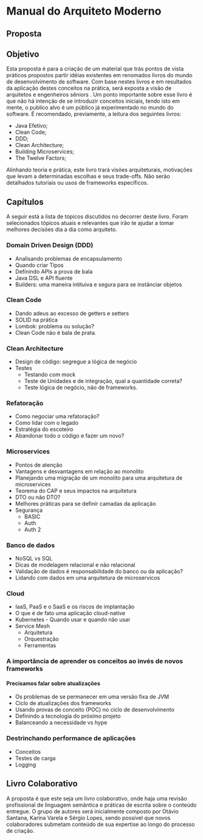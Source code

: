 # Manual do Arquiteto Moderno

## Proposta
  
## Objetivo

Esta proposta é para a criação de um material que trás pontos de vista práticos propostos partir idéias existentes em renomados livros do mundo de desenvolvimento de software. Com base nestes livros e em resultados da aplicação destes conceitos na prática, será exposta a visão de arquitetos e engenheiros sêniors .
Um ponto importante sobre esse livro é que não há intenção de se introduzir conceitos iniciais, tendo isto em mente, o publico alvo é um público já experimentado no mundo do software. É recomendado, previamente, a leitura dos seguintes livros:

-   Java Efetivo;   
-   Clean Code;
-   DDD;
-   Clean Architecture;
-   Building Microservices;
-   The Twelve Factors;
  
Alinhando teoria e prática, este livro trará visões arquiteturais, motivações que levam a determinadas escolhas e seus trade-offs. Não serão detalhados tutoriais ou usos de frameworks específicos.

## Capítulos

A seguir está a lista de tópicos discutidos no decorrer deste livro. Foram selecionados tópicos atuais e relevantes que irão te ajudar a tomar melhores decisões dia a dia como arquiteto.

### Domain Driven Design (DDD)

* Analisando problemas de encapsulamento
* Quando criar Tipos
* Definindo APIs a prova de bala
* Java DSL e API fluente
* Builders: uma maneira intituiva e segura para se instânciar objetos

### Clean Code

* Dando adeus ao excesso de getters e setters
* SOLID na prática
* Lombok: problema ou solução?
* Clean Code não é bala de prata.

### Clean Architecture

* Design de código: segregue a lógica de negócio
* Testes
	 * Testando com mock 
	* Teste de Unidades e de integração, qual a quantidade correta?
	* Teste lógica de negócio, não de frameworks.


### Refatoração

* Como negociar uma refatoração?
* Como lidar com o legado
* Estratégia do escoteiro
* Abandonar todo o código e fazer um novo?


### Microservices

* Pontos de atenção
* Vantagens e desvantagens em relação ao monolito
* Planejando uma migração de um monolito para uma arquitetura de microservices
* Teorema do CAP e seus impactos na arquitetura
* DTO ou não DTO?
* Melhores práticas para se definir camadas da aplicação
* Segurança
	* BASIC
	* Auth
	* Auth 2


### Banco de dados

* NoSQL vs SQL
* Dicas de modelagem relacional e não relacional
* Validação de dados é responsabilidade do banco ou da aplicação?
* Lidando com dados em uma arquitetura de microservicos


### Cloud

* IaaS, PaaS e o SaaS e os riscos de implantação
* O que é de fato uma aplicação cloud-native
* Kubernetes - Quando usar e quando não usar
* Service Mesh
	* Arquitetura
	* Orquestração
	* Ferramentas


### A importância de aprender os conceitos ao invés de novos frameworks

#### Precisamos falar sobre atualizações

* Os problemas de se permanecer em uma versão fixa de JVM
* Ciclo de atualizações dos frameworks
* Usando provas de conceito (POC) no ciclo de desenvolvimento
* Definindo a tecnologia do próximo projeto
* Balanceando a necessidade vs hype


### Destrinchando performance de aplicações

* Conceitos
* Testes de carga
* Logging

## Livro Colaborativo

A proposta é que este seja um livro colaborativo, onde haja uma revisão profissional de linguagem semântica e práticas de escrita sobre o conteúdo entregue. O grupo de autores será inicialmente composto por Otávio Santana, Karina Varela e Sérgio Lopes, sendo possível que novos colaboradores submetam conteúdo de sua expertise ao longo do processo de criação.


  
